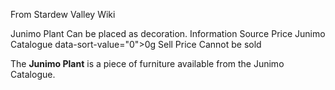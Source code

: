 From Stardew Valley Wiki

Junimo Plant Can be placed as decoration. Information Source Price Junimo Catalogue data-sort-value="0"&gt;0g Sell Price Cannot be sold

The **Junimo Plant** is a piece of furniture available from the Junimo Catalogue.
